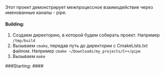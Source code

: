 Этот проект демонстрирует межпроцессное взаимодействие через именованные каналы - pipe.

#### Building: ####
1. Создаем директорию, в которой будем собирать проект. Например `/tmp/build`
2. Вызываем `cmake`, передав путь до директории с CmakeLists.txt файлом. Например `cmake ~/Downloads/my_projects/C++/pipe`
3. Вызываем `make`

###Starting: ####

